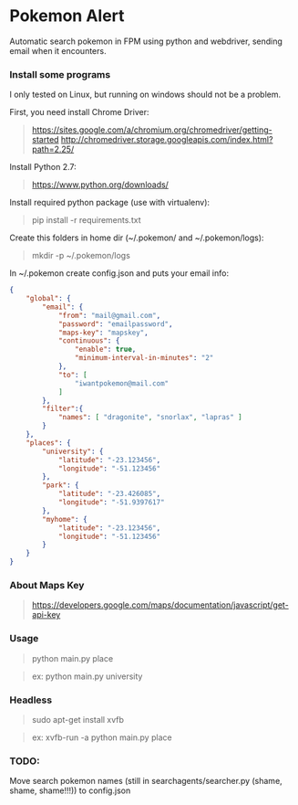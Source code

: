 # Pokemon Alert

Automatic search pokemon in FPM using python and webdriver, sending email when it encounters.

### Install some programs

I only tested on Linux, but running on windows should not be a problem.

First, you need install Chrome Driver:
> https://sites.google.com/a/chromium.org/chromedriver/getting-started
> http://chromedriver.storage.googleapis.com/index.html?path=2.25/

Install Python 2.7:
> https://www.python.org/downloads/

Install required python package (use with virtualenv):
> pip install -r requirements.txt

Create this folders in home dir (~/.pokemon/ and ~/.pokemon/logs):
> mkdir -p ~/.pokemon/logs

In ~/.pokemon create config.json and puts your email info:

```json
{
	"global": {
		"email": {
			"from": "mail@gmail.com",
			"password": "emailpassword",
			"maps-key": "mapskey",
			"continuous": {
				"enable": true,
				"minimum-interval-in-minutes": "2"
			},
			"to": [
				"iwantpokemon@mail.com"
			]
		},
		"filter":{
			"names": [ "dragonite", "snorlax", "lapras" ]
		}
	},
	"places": {
		"university": {
			"latitude": "-23.123456",
			"longitude": "-51.123456"
		},
		"park": {
			"latitude": "-23.426085",
			"longitude": "-51.9397617"
		},
		"myhome": {
			"latitude": "-23.123456",
			"longitude": "-51.123456"
		}
	}
}
```
### About Maps Key
> https://developers.google.com/maps/documentation/javascript/get-api-key


### Usage

> python main.py place

> ex: python main.py university


### Headless

> sudo apt-get install xvfb

> ex: xvfb-run -a python main.py place


### TODO:
Move search pokemon names (still in searchagents/searcher.py (shame, shame, shame!!!)) to config.json
